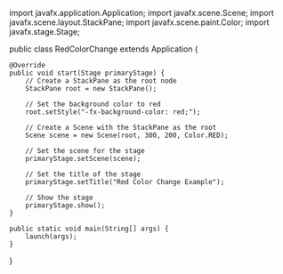 import javafx.application.Application;
import javafx.scene.Scene;
import javafx.scene.layout.StackPane;
import javafx.scene.paint.Color;
import javafx.stage.Stage;

public class RedColorChange extends Application {

    @Override
    public void start(Stage primaryStage) {
        // Create a StackPane as the root node
        StackPane root = new StackPane();
        
        // Set the background color to red
        root.setStyle("-fx-background-color: red;");
        
        // Create a Scene with the StackPane as the root
        Scene scene = new Scene(root, 300, 200, Color.RED);
        
        // Set the scene for the stage
        primaryStage.setScene(scene);
        
        // Set the title of the stage
        primaryStage.setTitle("Red Color Change Example");
        
        // Show the stage
        primaryStage.show();
    }

    public static void main(String[] args) {
        launch(args);
    }
}

